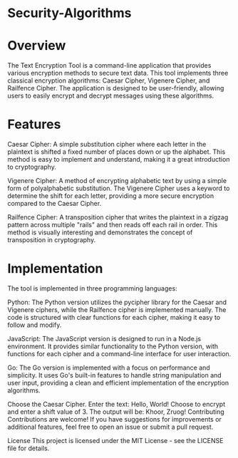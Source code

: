 # Security-Algorithms

# Overview
The Text Encryption Tool is a command-line application that provides various encryption methods to secure text data. This tool implements three classical encryption algorithms: Caesar Cipher, Vigenere Cipher, and Railfence Cipher. The application is designed to be user-friendly, allowing users to easily encrypt and decrypt messages using these algorithms.

# Features
Caesar Cipher: A simple substitution cipher where each letter in the plaintext is shifted a fixed number of places down or up the alphabet. This method is easy to implement and understand, making it a great introduction to cryptography.

Vigenere Cipher: A method of encrypting alphabetic text by using a simple form of polyalphabetic substitution. The Vigenere Cipher uses a keyword to determine the shift for each letter, providing a more secure encryption compared to the Caesar Cipher.

Railfence Cipher: A transposition cipher that writes the plaintext in a zigzag pattern across multiple "rails" and then reads off each rail in order. This method is visually interesting and demonstrates the concept of transposition in cryptography.

# Implementation
The tool is implemented in three programming languages:

Python: The Python version utilizes the pycipher library for the Caesar and Vigenere ciphers, while the Railfence cipher is implemented manually. The code is structured with clear functions for each cipher, making it easy to follow and modify.

JavaScript: The JavaScript version is designed to run in a Node.js environment. It provides similar functionality to the Python version, with functions for each cipher and a command-line interface for user interaction.

Go: The Go version is implemented with a focus on performance and simplicity. It uses Go's built-in features to handle string manipulation and user input, providing a clean and efficient implementation of the encryption algorithms.

Choose the Caesar Cipher.
Enter the text: Hello, World!
Choose to encrypt and enter a shift value of 3.
The output will be: Khoor, Zruog!
Contributing
Contributions are welcome! If you have suggestions for improvements or additional features, feel free to open an issue or submit a pull request.

License
This project is licensed under the MIT License - see the LICENSE file for details.
